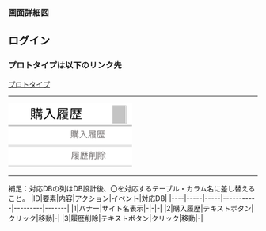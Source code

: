 ### 画面詳細図
## ログイン
### プロトタイプは以下のリンク先
[プロトタイプ](https://www.figma.com/file/5bAHMcKrDB8THLNT72si3d/%E7%94%BB%E9%9D%A2?node-id=0%3A1)
*****
<img src="./image/購入履歴(menu).png" width="250">

*****

補足：対応DBの列はDB設計後、〇を対応するテーブル・カラム名に差し替えること。
|ID|要素|内容|アクション|イベント|対応DB|
|----|-----|-----|-----------|---------|-------|
|1|バナー|サイト名表示|-|-|-|
|2|購入履歴|テキストボタン|クリック|移動|-|
|3|履歴削除|テキストボタン|クリック|移動|-|
